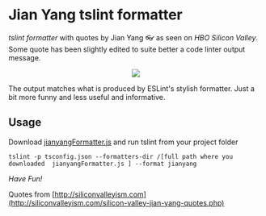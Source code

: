 # Jian Yang tslint formatter

*tslint formatter* with quotes by Jian Yang 👓 as seen on _HBO Silicon Valley_. Some quote has been slightly edited to suite better a code linter output message.

<p align="center">
  <img src="https://media.giphy.com/media/3o7bu5kN3xCjquOG6k/giphy.gif">
</p>


The output matches what is produced by ESLint's stylish formatter. Just a bit more funny and less useful and informative.

## Usage

Download [jianyangFormatter.js](./dist/jianyangFormatter.js)
and run tslint from your project folder

```
tslint -p tsconfig.json --formatters-dir /[full path where you downloaded  jianyangFormatter.js ] --format jianyang
```

*Have Fun!*

 Quotes from  [http://siliconvalleyism.com](http://siliconvalleyism.com/silicon-valley-jian-yang-quotes.php) 
